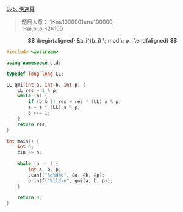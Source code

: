[875. 快速幂](https://www.acwing.com/problem/content/description/877/)
> 题目大意：
> 1≤n≤1000001≤n≤100000,  
	1≤ai,bi,pi≤2×109

$$
\begin{aligned}
&a_i^{b_i} \; mod \; p_i 
\end{aligned}
$$
~~~c++
#include <iostream>

using namespace std; 

typedef long long LL; 

LL qmi(int a, int b, int p) {
    LL res = 1 % p; 
    while (b) {
        if (b & 1) res = res * (LL) a % p; 
        a = a * (LL) a % p; 
        b >>= 1; 
    }
    return res; 
}

int main() {
    int n; 
    cin >> n; 
    
    while (n -- ) {
        int a, b, p; 
        scanf("%d%d%d", &a, &b, &p); 
        printf("%lld\n", qmi(a, b, p)); 
    }
    
    return 0; 
}
~~~